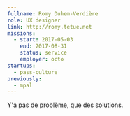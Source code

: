 ```yaml
---
fullname: Romy Duhem-Verdière
role: UX designer
link: http://romy.tetue.net
missions:
  - start: 2017-05-03
    end: 2017-08-31
    status: service
    employer: octo
startups:
  - pass-culture
previously:
  - mpal
---
```


Y'a pas de problème, que des solutions.
